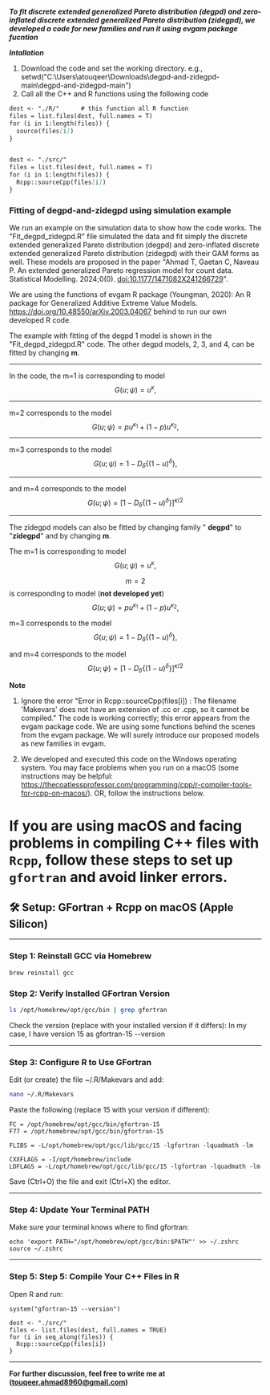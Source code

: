 **_To fit discrete extended generalized Pareto distribution (degpd) and zero-inflated discrete extended generalized Pareto distribution (zidegpd), we developed a code for new families and run it using evgam package fucntion_**

**_Intallation_**
1. Download the code and set the working directory. e.g., setwd("C:\Users\atouqeer\Downloads\degpd-and-zidegpd-main\degpd-and-zidegpd-main")
2. Call all the C++ and R functions using the following code

```markdown
dest <- "./R/"      # this function all R function 
files = list.files(dest, full.names = T)
for (i in 1:length(files)) {
  source(files[i])
}


dest <- "./src/"  
files = list.files(dest, full.names = T)
for (i in 1:length(files)) {
  Rcpp::sourceCpp(files[i])
}
```





### Fitting of degpd-and-zidegpd using simulation example

We run an example on the simulation data to show how the code works. The "Fit_degpd_zidegpd.R" file simulated the data and fit simply the discrete extended generalized Pareto distribution (degpd) and zero-inflated discrete extended generalized Pareto distribution (zidegpd) with their GAM forms as well. These models are proposed in the paper "Ahmad T, Gaetan C, Naveau P. An extended generalized Pareto regression model for count data. Statistical Modelling. 2024;0(0). [doi:10.1177/1471082X241266729](https://journals.sagepub.com/doi/abs/10.1177/1471082X241266729)".

We are using the functions of evgam R package (Youngman, 2020): An R package for Generalized Additive Extreme Value Models. 
https://doi.org/10.48550/arXiv.2003.04067 behind to run our own developed R code.

The example with fitting of the degpd 1 model is shown in the "Fit_degpd_zidegpd.R" code. The other degpd models, 2, 3, and 4, can be fitted by changing **m**. 

---
In the code, the m=1 is corresponding to model $$G\left(u; \psi\right)={u}^{\kappa},$$

---
m=2 corresponds to the model
$$G\left(u;\psi\right)= p{u}^{\kappa_1} + \left(1-p\right){u}^{\kappa_2},$$

---
m=3 corresponds to the model
$$G\left(u;\psi\right)=1-D_{\delta}\{\left(1-u\right)^{\delta}\},$$

---

and m=4 corresponds to the model
$$G\left(u;\psi\right)=\left[1-D_{\delta}\{(1-u)^{\delta}\}\right]^{\kappa/2}$$

---
The zidegpd models can also be fitted by changing family " **degpd**" to "**zidegpd**" and by changing **m**. 

The m=1 is corresponding to model $$G\left(u; \psi\right)={u}^{\kappa},$$


$$m=2$$ is corresponding to model (**not developed yet**)
$$G\left(u;\psi\right)= p{u}^{\kappa_1} + \left(1-p\right){u}^{\kappa_2},$$


m=3 corresponds to the model
$$G\left(u;\psi\right)=1-D_{\delta}\{\left(1-u\right)^{\delta}\},$$


and m=4 corresponds to the model
$$G\left(u;\psi\right)=\left[1-D_{\delta}\{(1-u)^{\delta}\}\right]^{\kappa/2}$$


**Note** 
1. Ignore the error
"Error in Rcpp::sourceCpp(files[i]) : 
  The filename 'Makevars' does not have an extension of .cc or .cpp, so it cannot be compiled." The code is working correctly; this error appears from the evgam package code. We are using some functions behind the scenes from the evgam package. We will surely introduce our proposed models as new families in evgam.
  
2. We developed and executed this code on the Windows operating system. You may face problems when you run on a macOS (some instructions may be helpful: https://thecoatlessprofessor.com/programming/cpp/r-compiler-tools-for-rcpp-on-macos/). OR, follow the instructions below.


# If you are using macOS and facing problems in compiling C++ files with `Rcpp`, follow these steps to set up `gfortran` and avoid linker errors.

## 🛠 Setup: GFortran + Rcpp on macOS (Apple Silicon)

---

### Step 1: Reinstall GCC via Homebrew

```bash
brew reinstall gcc

```
### Step 2: Verify Installed GFortran Version
```bash
ls /opt/homebrew/opt/gcc/bin | grep gfortran

```
Check the version (replace with your installed version if it differs): In my case, I have version 15 as gfortran-15 --version

---
### Step 3: Configure R to Use GFortran
Edit (or create) the file ~/.R/Makevars and add:
```bash
nano ~/.R/Makevars
```
Paste the following (replace 15 with your version if different):
```
FC = /opt/homebrew/opt/gcc/bin/gfortran-15
F77 = /opt/homebrew/opt/gcc/bin/gfortran-15

FLIBS = -L/opt/homebrew/opt/gcc/lib/gcc/15 -lgfortran -lquadmath -lm

CXXFLAGS = -I/opt/homebrew/include
LDFLAGS = -L/opt/homebrew/opt/gcc/lib/gcc/15 -lgfortran -lquadmath -lm

```
Save (Ctrl+O) the file and exit (Ctrl+X) the editor.

---
### Step 4: Update Your Terminal PATH
Make sure your terminal knows where to find gfortran:
```
echo 'export PATH="/opt/homebrew/opt/gcc/bin:$PATH"' >> ~/.zshrc
source ~/.zshrc
```

---
### Step 5: Step 5: Compile Your C++ Files in R
Open R and run:

```
system("gfortran-15 --version")

dest <- "./src/"
files <- list.files(dest, full.names = TRUE)
for (i in seq_along(files)) {
  Rcpp::sourceCpp(files[i])
}
```

---
**For further discussion, feel free to write me at (touqeer.ahmad8960@gmail.com)**
 

